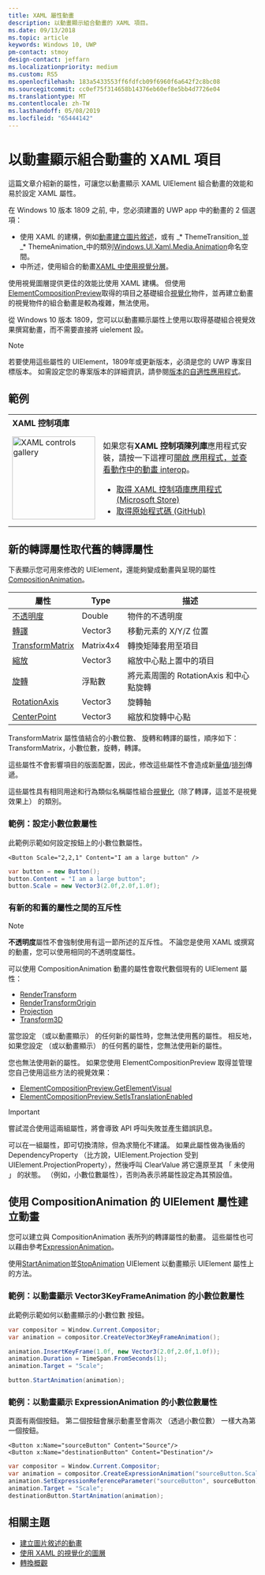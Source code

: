 ```yaml
---
title: XAML 屬性動畫
description: 以動畫顯示組合動畫的 XAML 項目。
ms.date: 09/13/2018
ms.topic: article
keywords: Windows 10, UWP
pm-contact: stmoy
design-contact: jeffarn
ms.localizationpriority: medium
ms.custom: RS5
ms.openlocfilehash: 183a5433553ff6fdfcb09f6960f6a642f2c8bc08
ms.sourcegitcommit: cc0ef75f314658b14376eb60ef8e5bb4d7726e04
ms.translationtype: MT
ms.contentlocale: zh-TW
ms.lasthandoff: 05/08/2019
ms.locfileid: "65444142"
---
```

# <a name="animating-xaml-elements-with-composition-animations"></a>以動畫顯示組合動畫的 XAML 項目

這篇文章介紹新的屬性，可讓您以動畫顯示 XAML UIElement 組合動畫的效能和易於設定 XAML 屬性。

在 Windows 10 版本 1809 之前, 中，您必須建置的 UWP app 中的動畫的 2 個選項：

- 使用 XAML 的建構，例如[動畫建立圖片敘述](storyboarded-animations.md)，或有 _* ThemeTransition_並 _* ThemeAnimation_中的類別[Windows.UI.Xaml.Media.Animation](/uwp/api/windows.ui.xaml.media.animation)命名空間。
- 中所述，使用組合的動畫[XAML 中使用視覺分層](../../composition/using-the-visual-layer-with-xaml.md)。

使用視覺圖層提供更佳的效能比使用 XAML 建構。 但使用[ElementCompositionPreview](/uwp/api/Windows.UI.Xaml.Hosting.ElementCompositionPreview)取得的項目之基礎組合[視覺化](/uwp/api/windows.ui.composition.visual)物件，並再建立動畫的視覺物件的組合動畫是較為複雜，無法使用。

從 Windows 10 版本 1809，您可以以動畫顯示屬性上使用以取得基礎組合視覺效果撰寫動畫，而不需要直接將 uielement 設。

> [!NOTE]
> 若要使用這些屬性的 UIElement，1809年或更新版本，必須是您的 UWP 專案目標版本。 如需設定您的專案版本的詳細資訊，請參閱[版本的自適性應用程式](../../debug-test-perf/version-adaptive-apps.md)。

## <a name="examples"></a>範例

<table>
<th align="left">XAML 控制項庫<th>
<tr>
<td><img src="images/xaml-controls-gallery-app-icon.png" alt="XAML controls gallery" width="168"></img></td>
<td>
    <p>如果您有<strong style="font-weight: semi-bold">XAML 控制項陳列庫</strong>應用程式安裝，請按一下這裡可<a href="xamlcontrolsgallery:/item/XamlCompInterop">開啟 應用程式，並查看動作中的動畫 interop</a>。</p>
    <ul>
    <li><a href="https://www.microsoft.com/store/productId/9MSVH128X2ZT">取得 XAML 控制項庫應用程式 (Microsoft Store)</a></li>
    <li><a href="https://github.com/Microsoft/Xaml-Controls-Gallery">取得原始程式碼 (GitHub)</a></li>
    </ul>
</td>
</tr>
</table>

## <a name="new-rendering-properties-replace-old-rendering-properties"></a>新的轉譯屬性取代舊的轉譯屬性

下表顯示您可用來修改的 UIElement，還能夠變成動畫與呈現的屬性[CompositionAnimation](/uwp/api/windows.ui.composition.compositionanimation)。

| 屬性 | Type | 描述 |
| -- | -- | -- |
| [不透明度](/uwp/api/windows.ui.xaml.uielement.opacity) | Double | 物件的不透明度 |
| [轉譯](/uwp/api/windows.ui.xaml.uielement.translation) | Vector3 | 移動元素的 X/Y/Z 位置 |
| [TransformMatrix](/uwp/api/windows.ui.xaml.uielement.transformmatrix) | Matrix4x4 | 轉換矩陣套用至項目 |
| [縮放](/uwp/api/windows.ui.xaml.uielement.scale) | Vector3 | 縮放中心點上置中的項目 |
| [旋轉](/uwp/api/windows.ui.xaml.uielement.rotation) | 浮點數 | 將元素周圍的 RotationAxis 和中心點旋轉 |
| [RotationAxis](/uwp/api/windows.ui.xaml.uielement.rotationaxis) | Vector3 | 旋轉軸 |
| [CenterPoint](/uwp/api/windows.ui.xaml.uielement.centerpoint) | Vector3 | 縮放和旋轉中心點 |

TransformMatrix 屬性值結合的小數位數、 旋轉和轉譯的屬性，順序如下：TransformMatrix，小數位數，旋轉，轉譯。

這些屬性不會影響項目的版面配置，因此，修改這些屬性不會造成新[量值](/uwp/api/windows.ui.xaml.uielement.measure)/[排列](/uwp/api/windows.ui.xaml.uielement.arrange)傳遞。

這些屬性具有相同用途和行為類似名稱屬性組合[視覺化](/uwp/api/windows.ui.composition.visual)（除了轉譯，這並不是視覺效果上） 的類別。

### <a name="example-setting-the-scale-property"></a>範例：設定小數位數屬性

此範例示範如何設定按鈕上的小數位數屬性。

```xaml
<Button Scale="2,2,1" Content="I am a large button" />
```

```csharp
var button = new Button();
button.Content = "I am a large button";
button.Scale = new Vector3(2.0f,2.0f,1.0f);
```

### <a name="mutual-exclusivity-between-new-and-old-properties"></a>有新的和舊的屬性之間的互斥性

> [!NOTE]
> **不透明度**屬性不會強制使用有這一節所述的互斥性。 不論您是使用 XAML 或撰寫的動畫，您可以使用相同的不透明度屬性。

可以使用 CompositionAnimation 動畫的屬性會取代數個現有的 UIElement 屬性：

- [RenderTransform](/uwp/api/windows.ui.xaml.uielement.rendertransform)
- [RenderTransformOrigin](/uwp/api/windows.ui.xaml.uielement.rendertransformorigin)
- [Projection](/uwp/api/windows.ui.xaml.uielement.projection)
- [Transform3D](/uwp/api/windows.ui.xaml.uielement.transform3d)

當您設定 （或以動畫顯示） 的任何新的屬性時，您無法使用舊的屬性。 相反地，如果您設定 （或以動畫顯示） 的任何舊的屬性，您無法使用新的屬性。

您也無法使用新的屬性。 如果您使用 ElementCompositionPreview 取得並管理您自己使用這些方法的視覺效果：

- [ElementCompositionPreview.GetElementVisual](/uwp/api/windows.ui.xaml.hosting.elementcompositionpreview.getelementvisual)
- [ElementCompositionPreview.SetIsTranslationEnabled](/uwp/api/windows.ui.xaml.hosting.elementcompositionpreview.setistranslationenabled)

> [!IMPORTANT]
> 嘗試混合使用這兩組屬性，將會導致 API 呼叫失敗並產生錯誤訊息。

可以在一組屬性，即可切換清除，但為求簡化不建議。 如果此屬性做為後盾的 DependencyProperty （比方說，UIElement.Projection 受到 UIElement.ProjectionProperty），然後呼叫 ClearValue 將它還原至其 「 未使用 」 的狀態。 （例如，小數位數屬性），否則為表示將屬性設定為其預設值。

## <a name="animating-uielement-properties-with-compositionanimation"></a>使用 CompositionAnimation 的 UIElement 屬性建立動畫

您可以建立與 CompositionAnimation 表所列的轉譯屬性的動畫。 這些屬性也可以藉由參考[ExpressionAnimation](/uwp/api/windows.ui.composition.expressionanimation)。

使用[StartAnimation](/uwp/api/windows.ui.xaml.uielement.startanimation)並[StopAnimation](/uwp/api/windows.ui.xaml.uielement.stopanimation) UIElement 以動畫顯示 UIElement 屬性上的方法。

### <a name="example-animating-the-scale-property-with-a-vector3keyframeanimation"></a>範例：以動畫顯示 Vector3KeyFrameAnimation 的小數位數屬性

此範例示範如何以動畫顯示的小數位數 按鈕。

```csharp
var compositor = Window.Current.Compositor;
var animation = compositor.CreateVector3KeyFrameAnimation();

animation.InsertKeyFrame(1.0f, new Vector3(2.0f,2.0f,1.0f));
animation.Duration = TimeSpan.FromSeconds(1);
animation.Target = "Scale";

button.StartAnimation(animation);
```

### <a name="example-animating-the-scale-property-with-an-expressionanimation"></a>範例：以動畫顯示 ExpressionAnimation 的小數位數屬性

頁面有兩個按鈕。 第二個按鈕會展示動畫至會兩次 （透過小數位數） 一樣大為第一個按鈕。

```xaml
<Button x:Name="sourceButton" Content="Source"/>
<Button x:Name="destinationButton" Content="Destination"/>
```

```csharp
var compositor = Window.Current.Compositor;
var animation = compositor.CreateExpressionAnimation("sourceButton.Scale*2");
animation.SetExpressionReferenceParameter("sourceButton", sourceButton);
animation.Target = "Scale";
destinationButton.StartAnimation(animation);
```

## <a name="related-topics"></a>相關主題

- [建立圖片敘述的動畫](storyboarded-animations.md)
- [使用 XAML 的視覺化的圖層](../../composition/using-the-visual-layer-with-xaml.md)
- [轉換概觀](../layout/transforms.md)

